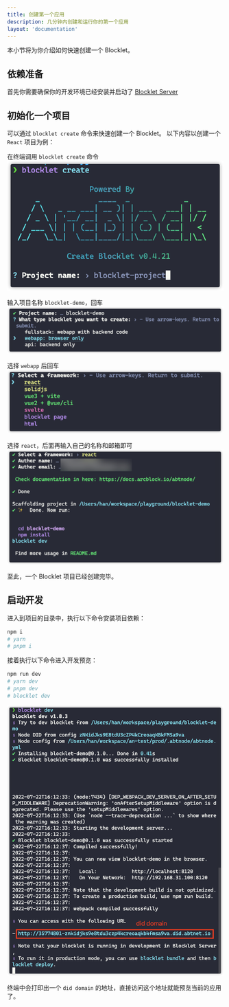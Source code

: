 ```yaml
---
title: 创建第一个应用
description: 几分钟内创建和运行你的第一个应用
layout: 'documentation'
---
```


本小节将为你介绍如何快速创建一个 Blocklet。

## 依赖准备

首先你需要确保你的开发环境已经安装并启动了 [Blocklet Server](path-to-blocklet-server)

## 初始化一个项目

可以通过 `blocklet create` 命令来快速创建一个 Blocklet。
以下内容以创建一个 `React` 项目为例：

在终端调用 `blocklet create` 命令
![](./images/step-1.png)

输入项目名称 `blocklet-demo`，回车
![](./images/step-2.png)

选择 `webapp` 后回车
![](./images/step-3.png)

选择 `react`，后面再输入自己的名称和邮箱即可
![](./images/step-4.png)

至此，一个 Blocklet 项目已经创建完毕。

## 启动开发

进入到项目的目录中，执行以下命令安装项目依赖：

```bash
npm i
# yarn
# pnpm i
```

接着执行以下命令进入开发预览：

```bash
npm run dev
# yarn dev
# pnpm dev
# blocklet dev
```

![](./images/step-5.png)

终端中会打印出一个 `did domain` 的地址，直接访问这个地址就能预览当前的应用了。
